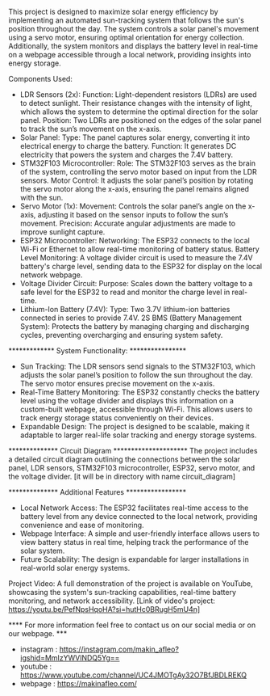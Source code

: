 This project is designed to maximize solar energy efficiency by implementing an automated sun-tracking system that follows the sun's position throughout the day. The system controls a solar panel's movement using a servo motor, ensuring optimal orientation for energy collection. Additionally, the system monitors and displays the battery level in real-time on a webpage accessible through a local network, providing insights into energy storage.

Components Used:
- LDR Sensors (2x):
Function: Light-dependent resistors (LDRs) are used to detect sunlight. Their resistance changes with the intensity of light, which allows the system to determine the optimal direction for the solar panel.
Position: Two LDRs are positioned on the edges of the solar panel to track the sun’s movement on the x-axis.
- Solar Panel:
Type: The panel captures solar energy, converting it into electrical energy to charge the battery.
Function: It generates DC electricity that powers the system and charges the 7.4V battery.
- STM32F103 Microcontroller:
Role: The STM32F103 serves as the brain of the system, controlling the servo motor based on input from the LDR sensors.
Motor Control: It adjusts the solar panel’s position by rotating the servo motor along the x-axis, ensuring the panel remains aligned with the sun.
- Servo Motor (1x):
Movement: Controls the solar panel’s angle on the x-axis, adjusting it based on the sensor inputs to follow the sun’s movement.
Precision: Accurate angular adjustments are made to improve sunlight capture.
- ESP32 Microcontroller:
Networking: The ESP32 connects to the local Wi-Fi or Ethernet to allow real-time monitoring of battery status.
Battery Level Monitoring: A voltage divider circuit is used to measure the 7.4V battery's charge level, sending data to the ESP32 for display on the local network webpage.
- Voltage Divider Circuit:
Purpose: Scales down the battery voltage to a safe level for the ESP32 to read and monitor the charge level in real-time.
- Lithium-Ion Battery (7.4V):
Type: Two 3.7V lithium-ion batteries connected in series to provide 7.4V.
2S BMS (Battery Management System): Protects the battery by managing charging and discharging cycles, preventing overcharging and ensuring system safety.

************* System Functionality: ****************
- Sun Tracking: The LDR sensors send signals to the STM32F103, which adjusts the solar panel’s position to follow the sun throughout the day. The servo motor ensures precise movement on the x-axis.
- Real-Time Battery Monitoring: The ESP32 constantly checks the battery level using the voltage divider and displays this information on a custom-built webpage, accessible through Wi-Fi. This allows users to track energy storage status conveniently on their devices.
- Expandable Design: The project is designed to be scalable, making it adaptable to larger real-life solar tracking and energy storage systems.

************** Circuit Diagram *********************
The project includes a detailed circuit diagram outlining the connections between the solar panel, LDR sensors, STM32F103 microcontroller, ESP32, servo motor, and the voltage divider. [it will be in directory with name circuit_diagram]

************** Additional Features *****************
- Local Network Access: The ESP32 facilitates real-time access to the battery level from any device connected to the local network, providing convenience and ease of monitoring.
- Webpage Interface: A simple and user-friendly interface allows users to view battery status in real time, helping track the performance of the solar system.
- Future Scalability: The design is expandable for larger installations in real-world solar energy systems.

Project Video: 
A full demonstration of the project is available on YouTube, showcasing the system's sun-tracking capabilities, real-time battery monitoring, and network accessibility. 
[Link of video's project: https://youtu.be/PefNpsHqoHA?si=hutHc0BRugH5mU4n]

**** For more information feel free to contact us on our social media or on our webpage. ***
- instagram : https://instagram.com/makin_afleo?igshid=MmIzYWVlNDQ5Yg==
- youtube : https://www.youtube.com/channel/UC4JMOTgAy32O7BfJBDLREKQ
- webpage : https://makinafleo.com/

